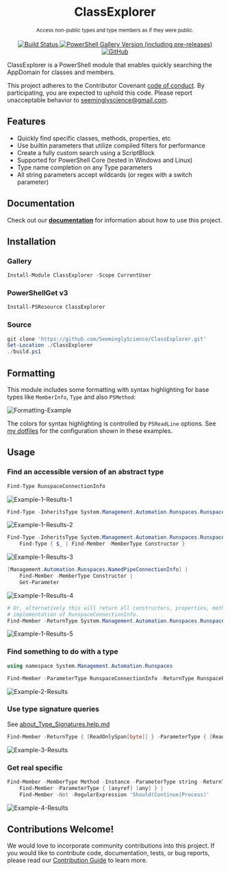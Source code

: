 <h1 align="center">ClassExplorer</h1>

<p align="center">
    <sub>
        Access non-public types and type members as if they were public.
    </sub>
    <br /><br />
    <a title="Commits" href="https://github.com/SeeminglyScience/ClassExplorer/commits/master">
        <img alt="Build Status" src="https://github.com/SeeminglyScience/ClassExplorer/workflows/build/badge.svg" />
    </a>
    <a title="ClassExplorer on PowerShell Gallery" href="https://www.powershellgallery.com/packages/ClassExplorer">
        <img alt="PowerShell Gallery Version (including pre-releases)" src="https://img.shields.io/powershellgallery/v/ClassExplorer?include_prereleases&label=gallery">
    </a>
    <a title="LICENSE" href="https://github.com/SeeminglyScience/ClassExplorer/blob/master/LICENSE">
        <img alt="GitHub" src="https://img.shields.io/github/license/SeeminglyScience/ClassExplorer">
    </a>
</p>

ClassExplorer is a PowerShell module that enables quickly searching the AppDomain for classes and members.

This project adheres to the Contributor Covenant [code of conduct](https://github.com/SeeminglyScience/ClassExplorer/tree/master/docs/CODE_OF_CONDUCT.md).
By participating, you are expected to uphold this code. Please report unacceptable behavior to seeminglyscience@gmail.com.

## Features

- Quickly find specific classes, methods, properties, etc
- Use builtin parameters that utilize compiled filters for performance
- Create a fully custom search using a ScriptBlock
- Supported for PowerShell Core (tested in Windows and Linux)
- Type name completion on any Type parameters
- All string parameters accept wildcards (or regex with a switch parameter)

## Documentation

Check out our **[documentation](https://github.com/SeeminglyScience/ClassExplorer/tree/master/docs/en-US/ClassExplorer.md)** for information about how to use this project.

## Installation

### Gallery

```powershell
Install-Module ClassExplorer -Scope CurrentUser
```

### PowerShellGet v3

```powershell
Install-PSResource ClassExplorer
```

### Source

```powershell
git clone 'https://github.com/SeeminglyScience/ClassExplorer.git'
Set-Location ./ClassExplorer
./build.ps1
```

## Formatting

This module includes some formatting with syntax highlighting for base types like `MemberInfo`, `Type` and also `PSMethod`:

![Formatting-Example](https://user-images.githubusercontent.com/24977523/164995977-61ccb2bb-a950-4822-bb2d-527153411107.png)

The colors for syntax highlighting is controlled by `PSReadLine` options. See [my dotfiles](https://github.com/SeeminglyScience/dotfiles/blob/d471cc564663d907e128d2bfb0aef454f6a59fa3/Documents/PowerShell/PSReadLine.ps1#L32-L55) for the configuration shown in these examples.

## Usage

### Find an accessible version of an abstract type

```powershell
Find-Type RunspaceConnectionInfo
```

![Example-1-Results-1](https://user-images.githubusercontent.com/24977523/164984679-8a32dc97-e2a2-46ff-9d4f-e322b866c061.png)

```powershell
Find-Type -InheritsType System.Management.Automation.Runspaces.RunspaceConnectionInfo
```

![Example-1-Results-2](https://user-images.githubusercontent.com/24977523/164984851-1a20380d-452f-463f-b21c-2931f9ea852f.png)

```powershell
Find-Type -InheritsType System.Management.Automation.Runspaces.RunspaceConnectionInfo |
    Find-Type { $_ | Find-Member -MemberType Constructor }
```

![Example-1-Results-3](https://user-images.githubusercontent.com/24977523/164984898-0f5ca28f-a462-45c0-a4f9-1b60f95b7a86.png)

```powershell
[Management.Automation.Runspaces.NamedPipeConnectionInfo] |
    Find-Member -MemberType Constructor |
    Get-Parameter
```

![Example-1-Results-4](https://user-images.githubusercontent.com/24977523/164985845-4e7830ff-8507-46dd-b3a5-908aaa38a135.png)

```powershell
# Or, alternatively this will return all constructors, properties, methods, etc that return any
# implementation of RunspaceConnectionInfo.
Find-Member -ReturnType System.Management.Automation.Runspaces.RunspaceConnectionInfo
```

![Example-1-Results-5](https://user-images.githubusercontent.com/24977523/164985973-4c011ee8-6107-4126-9984-ffa595b0ad58.png)

### Find something to do with a type

```powershell
using namespace System.Management.Automation.Runspaces

Find-Member -ParameterType RunspaceConnectionInfo -ReturnType RunspacePool
```

![Example-2-Results](https://user-images.githubusercontent.com/24977523/164986057-ca7cfba9-182b-4c99-8dd2-a33941922b54.png)

### Use type signature queries

See [about_Type_Signatures.help.md](./docs/en-US/about_Type_Signatures.help.md)

```powershell
Find-Member -ReturnType { [ReadOnlySpan[byte]] } -ParameterType { [ReadOnlySpan[any]] }
```

![Example-3-Results](https://user-images.githubusercontent.com/24977523/164994773-84f42529-9a8d-46e8-8982-f42f054c2a80.png)

### Get real specific

```powershell
Find-Member -MemberType Method -Instance -ParameterType string -ReturnType bool -ParameterCount 4.. |
    Find-Member -ParameterType { [anyref] [any] } |
    Find-Member -Not -RegularExpression 'Should(Continue|Process)'
```

![Example-4-Results](https://user-images.githubusercontent.com/24977523/164995061-21e0c627-fd05-43d4-b831-f901bfc31fd2.png)

## Contributions Welcome!

We would love to incorporate community contributions into this project.  If you would like to
contribute code, documentation, tests, or bug reports, please read our [Contribution Guide](https://github.com/SeeminglyScience/ClassExplorer/tree/master/docs/CONTRIBUTING.md) to learn more.
